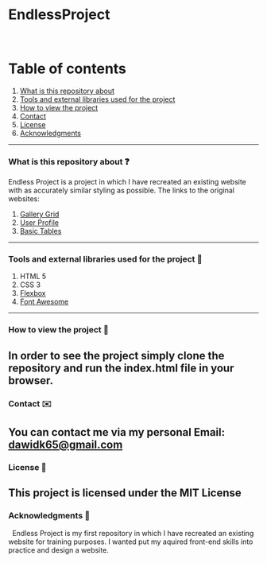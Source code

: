 # EndlessProject
&nbsp;

# Table of contents
1. [What is this repository about](#introduction)
2. [Tools and external libraries used for the project](#tools)
3. [How to view the project](#installation)
4. [Contact](#Contact)
5. [License](#License)
6. [Acknowledgments](#Acknowledgments)
&nbsp;
---

### What is this repository about ❓

Endless Project is a project in which I have recreated an existing website with as accurately similar styling as possible. The links to the original websites:
1. [Gallery Grid](http://react.pixelstrap.com/endless/gallery/imageGallery#javascript)
2. [User Profile](http://react.pixelstrap.com/endless/users/userProfile#javascript)
3. [Basic Tables](http://react.pixelstrap.com/endless/table/basic#javascript)
&nbsp;
---

### Tools and external libraries used for the project 🔧
1. HTML 5
2. CSS 3
3. [Flexbox](https://css-tricks.com/snippets/css/a-guide-to-flexbox/)
4. [Font Awesome](https://fontawesome.com/)
&nbsp;
---

### How to view the project 📀

In order to see the project simply clone the repository and run the index.html file in your browser.
&nbsp;
---

### Contact ✉️

You can contact me via my personal Email: dawidk65@gmail.com
&nbsp;
---

### License 📃

This project is licensed under the MIT License
&nbsp;
---

### Acknowledgments 📓
&nbsp;
Endless Project is my first repository in which I have recreated an existing website for training purposes. I wanted put my aquired front-end skills into practice and design a website.
